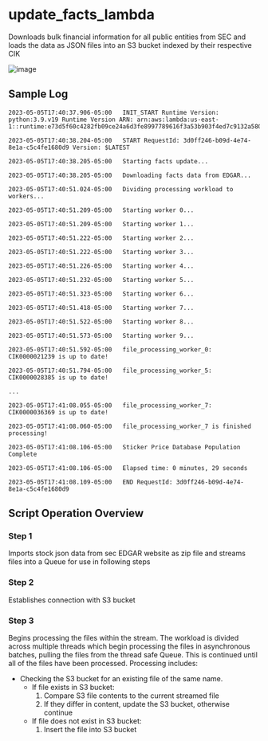 # update_facts_lambda

Downloads bulk financial information for all public entities from SEC and loads the data as JSON files into an S3 bucket indexed by their respective CIK

![image](https://user-images.githubusercontent.com/74555083/236580560-46d639fd-dd91-446d-9e94-09ed053930dd.png)

## Sample Log
```
2023-05-05T17:40:37.906-05:00	INIT_START Runtime Version: python:3.9.v19 Runtime Version ARN: arn:aws:lambda:us-east-1::runtime:e73d5f60c4282fb09ce24a6d3fe8997789616f3a53b903f4ed7c9132a58045f6

2023-05-05T17:40:38.204-05:00	START RequestId: 3d0ff246-b09d-4e74-8e1a-c5c4fe1680d9 Version: $LATEST

2023-05-05T17:40:38.205-05:00	Starting facts update...

2023-05-05T17:40:38.205-05:00	Downloading facts data from EDGAR...

2023-05-05T17:40:51.024-05:00	Dividing processing workload to workers...

2023-05-05T17:40:51.209-05:00	Starting worker 0...

2023-05-05T17:40:51.209-05:00	Starting worker 1...

2023-05-05T17:40:51.222-05:00	Starting worker 2...

2023-05-05T17:40:51.222-05:00	Starting worker 3...

2023-05-05T17:40:51.226-05:00	Starting worker 4...

2023-05-05T17:40:51.232-05:00	Starting worker 5...

2023-05-05T17:40:51.323-05:00	Starting worker 6...

2023-05-05T17:40:51.418-05:00	Starting worker 7...

2023-05-05T17:40:51.522-05:00	Starting worker 8...

2023-05-05T17:40:51.573-05:00	Starting worker 9...

2023-05-05T17:40:51.592-05:00	file_processing_worker_0: CIK0000021239 is up to date!

2023-05-05T17:40:51.794-05:00	file_processing_worker_5: CIK0000028385 is up to date!

...

2023-05-05T17:41:08.055-05:00	file_processing_worker_7: CIK0000036369 is up to date!

2023-05-05T17:41:08.060-05:00	file_processing_worker_7 is finished processing!

2023-05-05T17:41:08.106-05:00	Sticker Price Database Population Complete

2023-05-05T17:41:08.106-05:00	Elapsed time: 0 minutes, 29 seconds

2023-05-05T17:41:08.109-05:00	END RequestId: 3d0ff246-b09d-4e74-8e1a-c5c4fe1680d9
```

## Script Operation Overview

### Step 1
Imports stock json data from sec EDGAR website as zip file and streams files into a Queue for use in following steps

### Step 2
Establishes connection with S3 bucket

### Step 3
Begins processing the files within the stream. The workload is divided across multiple threads which begin processing the files in asynchronous batches, pulling the files from the thread safe Queue. This is continued until all of the files have been processed. Processing includes:
  - Checking the S3 bucket for an existing file of the same name.
    - If file exists in S3 bucket: 
      1. Compare S3 file contents to the current streamed file
      2. If they differ in content, update the S3 bucket, otherwise continue
    - If file does not exist in S3 bucket:
      1. Insert the file into S3 bucket
      
  
